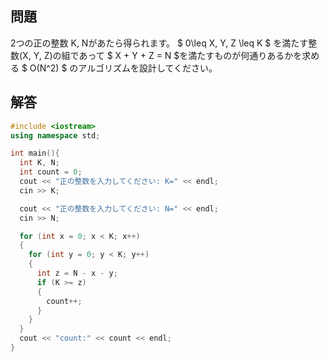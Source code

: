 <script>
window.MathJax = {tex: {inlineMath: [['$', '$'] ],displayMath: [ ['$$','$$'], ["\\[","\\]"] ],autoload: {color: [],colorv2: ['color']},packages: {'[+]': ['noerrors']}},options: {ignoreHtmlClass: 'tex2jax_ignore',processHtmlClass: 'tex2jax_process'},loader: {load: ['input/asciimath', '[tex]/noerrors']}};
</script>
<script src="https://cdn.jsdelivr.net/npm/mathjax@3/es5/tex-mml-chtml.js" id="MathJax-script">
</script>

## 問題
2つの正の整数 K, Nがあたら得られます。
$ 0\leq X, Y, Z \leq K $ を満たす整数(X, Y, Z)の組であって
$ X + Y + Z = N $を満たすものが何通りあるかを求める $ O(N^2) $ のアルゴリズムを設計してください。

## 解答

```cpp
#include <iostream>
using namespace std;

int main(){
  int K, N;
  int count = 0;
  cout << "正の整数を入力してください: K=" << endl;
  cin >> K;

  cout << "正の整数を入力してください: N=" << endl;
  cin >> N;

  for (int x = 0; x < K; x++)
  {
    for (int y = 0; y < K; y++)
    {
      int z = N - x - y;
      if (K >= z)
      {
        count++;
      }
    }
  }
  cout << "count:" << count << endl;
}
```